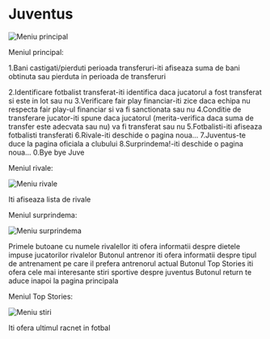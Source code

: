 # Juventus
![Meniu principal](https://user-images.githubusercontent.com/115071059/199197861-f1a0cf35-db5a-4dda-81ff-d01708a077c9.png)

Meniul principal:

1.Bani castigati/pierduti perioada transferuri-iti afiseaza suma de bani obtinuta sau pierduta in perioada de transferuri

2.Identificare fotbalist transferat-iti identifica daca jucatorul a fost transferat si este in lot sau nu
3.Verificare fair play financiar-iti zice daca echipa nu respecta fair play-ul financiar si va fi sanctionata sau nu
4.Conditie de transferare jucator-iti spune daca jucatorul (merita-verifica daca suma de transfer este adecvata sau nu) va fi transferat sau nu
5.Fotbalisti-iti afiseaza fotbalisti transferati 
6.Rivale-iti deschide o pagina noua...
7.Juventus-te duce la pagina oficiala a clubului
8.Surprindema!-iti deschide o pagina noua...
0.Bye bye Juve

Meniul rivale:

![Meniu rivale](https://user-images.githubusercontent.com/115071059/199199245-253b2f8a-f35e-4924-84a2-c0d16815d564.png)

Iti afiseaza lista de rivale

Meniul surprindema:

![Meniu surprindema](https://user-images.githubusercontent.com/115071059/199203246-49663a87-5949-4928-8214-5a9d7c9f3dc7.png)

Primele butoane cu numele rivalellor iti ofera informatii despre dietele impuse jucatorilor rivalelor
Butonul antrenor iti ofera informatii despre tipul de antrenament pe care il prefera antrenorul actual
Butonul Top Stories iti ofera cele mai interesante stiri sportive despre juventus
Butonul return te aduce inapoi la pagina principala

Meniul Top Stories:

![Meniu stiri](https://user-images.githubusercontent.com/115071059/199203874-8779da8f-7e09-4e6e-8059-ea498d829f3a.png)

Iti ofera ultimul racnet in fotbal

